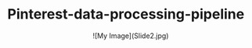 #                                            Pinterest-data-processing-pipeline

<p align="center">
![My Image](Slide2.jpg)  
</p>



